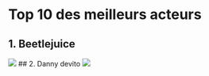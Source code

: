 # Top 10 des meilleurs acteurs
## 1. Beetlejuice
<img src = "https://www.howardstern.com/wp-content/uploads/sites/3/2021/07/02-22-06-beetlejuice-on-air-2.JPG?crop=2px%2C0px%2C3004px%2C2000px&resize=700%2C466&quality=100">
## 2. Danny devito
<img src = "https://faroutmagazine.co.uk/static/uploads/2022/12/How-Danny-DeVito-joined-Its-Always-Sunny-in-Philadelphia.jpeg">
